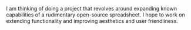 I am thinking of doing a project that revolves around expanding known capabilities of a rudimentary open-source spreadsheet. I hope to work on extending functionality and improving aesthetics and user friendliness. 